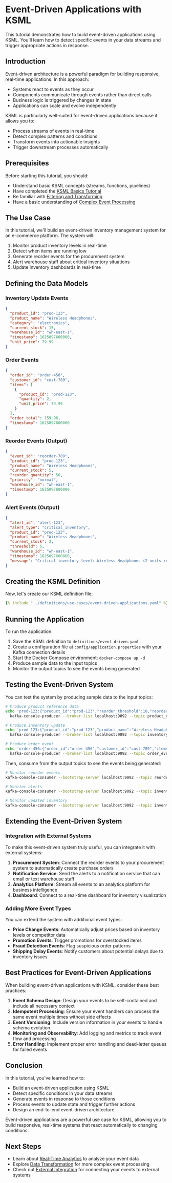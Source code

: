 # Event-Driven Applications with KSML

This tutorial demonstrates how to build event-driven applications using KSML. You'll learn how to detect specific events
in your data streams and trigger appropriate actions in response.

## Introduction

Event-driven architecture is a powerful paradigm for building responsive, real-time applications. In this approach:

- Systems react to events as they occur
- Components communicate through events rather than direct calls
- Business logic is triggered by changes in state
- Applications can scale and evolve independently

KSML is particularly well-suited for event-driven applications because it allows you to:

- Process streams of events in real-time
- Detect complex patterns and conditions
- Transform events into actionable insights
- Trigger downstream processes automatically

## Prerequisites

Before starting this tutorial, you should:

- Understand basic KSML concepts (streams, functions, pipelines)
- Have completed the [KSML Basics Tutorial](../getting-started/basics-tutorial.md)
- Be familiar with [Filtering and Transforming](../tutorials/beginner/filtering-transforming.md)
- Have a basic understanding of [Complex Event Processing](../tutorials/advanced/complex-event-processing.md)

## The Use Case

In this tutorial, we'll build an event-driven inventory management system for an e-commerce platform. The system will:

1. Monitor product inventory levels in real-time
2. Detect when items are running low
3. Generate reorder events for the procurement system
4. Alert warehouse staff about critical inventory situations
5. Update inventory dashboards in real-time

## Defining the Data Models

### Inventory Update Events

```json
{
  "product_id": "prod-123",
  "product_name": "Wireless Headphones",
  "category": "electronics",
  "current_stock": 15,
  "warehouse_id": "wh-east-1",
  "timestamp": 1625097600000,
  "unit_price": 79.99
}
```

### Order Events

```json
{
  "order_id": "order-456",
  "customer_id": "cust-789",
  "items": [
    {
      "product_id": "prod-123",
      "quantity": 2,
      "unit_price": 79.99
    }
  ],
  "order_total": 159.98,
  "timestamp": 1625097600000
}
```

### Reorder Events (Output)

```json
{
  "event_id": "reorder-789",
  "product_id": "prod-123",
  "product_name": "Wireless Headphones",
  "current_stock": 5,
  "reorder_quantity": 50,
  "priority": "normal",
  "warehouse_id": "wh-east-1",
  "timestamp": 1625097600000
}
```

### Alert Events (Output)

```json
{
  "alert_id": "alert-123",
  "alert_type": "critical_inventory",
  "product_id": "prod-123",
  "product_name": "Wireless Headphones",
  "current_stock": 2,
  "threshold": 5,
  "warehouse_id": "wh-east-1",
  "timestamp": 1625097600000,
  "message": "Critical inventory level: Wireless Headphones (2 units remaining)"
}
```

## Creating the KSML Definition

Now, let's create our KSML definition file:

```yaml
{% include "../definitions/use-cases/event-driven-applications.yaml" %}
```

## Running the Application

To run the application:

1. Save the KSML definition to `definitions/event_driven.yaml`
2. Create a configuration file at `config/application.properties` with your Kafka connection details
3. Start the Docker Compose environment: `docker-compose up -d`
4. Produce sample data to the input topics
5. Monitor the output topics to see the events being generated

## Testing the Event-Driven System

You can test the system by producing sample data to the input topics:

```bash
# Produce product reference data
echo 'prod-123:{"product_id":"prod-123","reorder_threshold":10,"reorder_quantity":50,"critical_threshold":5}' | \
  kafka-console-producer --broker-list localhost:9092 --topic product_reference --property "parse.key=true" --property "key.separator=:"

# Produce inventory update
echo 'prod-123:{"product_id":"prod-123","product_name":"Wireless Headphones","category":"electronics","current_stock":8,"warehouse_id":"wh-east-1","timestamp":1625097600000,"unit_price":79.99}' | \
  kafka-console-producer --broker-list localhost:9092 --topic inventory_updates --property "parse.key=true" --property "key.separator=:"

# Produce order event
echo 'order-456:{"order_id":"order-456","customer_id":"cust-789","items":[{"product_id":"prod-123","quantity":3,"unit_price":79.99}],"order_total":239.97,"timestamp":1625097600000}' | \
  kafka-console-producer --broker-list localhost:9092 --topic order_events --property "parse.key=true" --property "key.separator=:"
```

Then, consume from the output topics to see the events being generated:

```bash
# Monitor reorder events
kafka-console-consumer --bootstrap-server localhost:9092 --topic reorder_events --from-beginning

# Monitor alerts
kafka-console-consumer --bootstrap-server localhost:9092 --topic inventory_alerts --from-beginning

# Monitor updated inventory
kafka-console-consumer --bootstrap-server localhost:9092 --topic inventory_updates --from-beginning
```

## Extending the Event-Driven System

### Integration with External Systems

To make this event-driven system truly useful, you can integrate it with external systems:

1. **Procurement System**: Connect the reorder events to your procurement system to automatically create purchase orders
2. **Notification Service**: Send the alerts to a notification service that can email or text warehouse staff
3. **Analytics Platform**: Stream all events to an analytics platform for business intelligence
4. **Dashboard**: Connect to a real-time dashboard for inventory visualization

### Adding More Event Types

You can extend the system with additional event types:

- **Price Change Events**: Automatically adjust prices based on inventory levels or competitor data
- **Promotion Events**: Trigger promotions for overstocked items
- **Fraud Detection Events**: Flag suspicious order patterns
- **Shipping Delay Events**: Notify customers about potential delays due to inventory issues

## Best Practices for Event-Driven Applications

When building event-driven applications with KSML, consider these best practices:

1. **Event Schema Design**: Design your events to be self-contained and include all necessary context
2. **Idempotent Processing**: Ensure your event handlers can process the same event multiple times without side effects
3. **Event Versioning**: Include version information in your events to handle schema evolution
4. **Monitoring and Observability**: Add logging and metrics to track event flow and processing
5. **Error Handling**: Implement proper error handling and dead-letter queues for failed events

## Conclusion

In this tutorial, you've learned how to:

- Build an event-driven application using KSML
- Detect specific conditions in your data streams
- Generate events in response to those conditions
- Process events to update state and trigger further actions
- Design an end-to-end event-driven architecture

Event-driven applications are a powerful use case for KSML, allowing you to build responsive, real-time systems that
react automatically to changing conditions.

## Next Steps

- Learn about [Real-Time Analytics](real-time-analytics.md) to analyze your event data
- Explore [Data Transformation](data-transformation.md) for more complex event processing
- Check out [External Integration](../tutorials/advanced/external-integration.md) for connecting your events to external
  systems